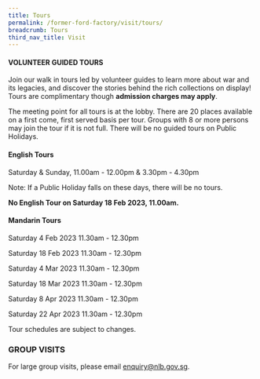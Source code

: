 ```yaml
---
title: Tours
permalink: /former-ford-factory/visit/tours/
breadcrumb: Tours
third_nav_title: Visit
---
```

#### VOLUNTEER GUIDED TOURS

Join our walk in tours led by volunteer guides to learn more about war and its legacies, and discover the stories behind the rich collections on display!  Tours are complimentary though **admission charges may apply**.

The meeting point for all tours is at the lobby.  There are 20 places available on a first come, first served basis per tour.  Groups with 8 or more persons may join the tour if it is not full.  There will be no guided tours on Public Holidays.  

#### **English Tours**
Saturday & Sunday, 11.00am - 12.00pm & 3.30pm - 4.30pm

Note: If a Public Holiday falls on these days, there
will be no tours.

**No English Tour on Saturday 18 Feb 2023,
11.00am.**


#### **Mandarin Tours**

Saturday 4 Feb 2023 11.30am - 12.30pm

Saturday 18 Feb 2023 11.30am - 12.30pm

Saturday 4 Mar 2023 11.30am - 12.30pm

Saturday 18 Mar 2023 11.30am - 12.30pm

Saturday 8 Apr 2023 11.30am - 12.30pm

Saturday 22 Apr 2023 11.30am - 12.30pm

Tour schedules are subject to changes.


### GROUP VISITS

For large group visits, please email enquiry@nlb.gov.sg.